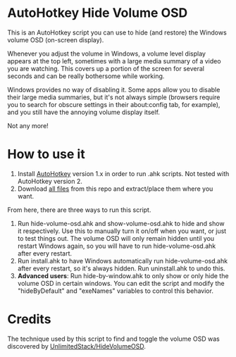 # AutoHotkey Hide Volume OSD

This is an AutoHotkey script you can use to hide (and restore) the Windows volume OSD (on-screen display).

Whenever you adjust the volume in Windows, a volume level display appears at the top left, sometimes with a large media summary of a video you are watching. This covers up a portion of the screen for several seconds and can be really bothersome while working.

Windows provides no way of disabling it. Some apps allow you to disable their large media summaries, but it's not always simple (browsers require you to search for obscure settings in their about:config tab, for example), and you still have the annoying volume display itself.

Not any more!

# How to use it

1) Install [AutoHotkey](https://www.autohotkey.com/) version 1.x in order to run .ahk scripts. Not tested with AutoHotkey version 2.
2) Download [all files](https://github.com/sophice/ahk-hide-volume-osd/archive/refs/heads/main.zip) from this repo and extract/place them where you want.

From here, there are three ways to run this script.

1) Run hide-volume-osd.ahk and show-volume-osd.ahk to hide and show it respectively. Use this to manually turn it on/off when you want, or just to test things out. The volume OSD will only remain hidden until you restart Windows again, so you will have to run hide-volume-osd.ahk after every restart.
2) Run install.ahk to have Windows automatically run hide-volume-osd.ahk after every restart, so it's always hidden. Run uninstall.ahk to undo this.
3) **Advanced users**: Run hide-by-window.ahk to only show or only hide the volume OSD in certain windows. You can edit the script and modify the "hideByDefault" and "exeNames" variables to control this behavior.

# Credits

The technique used by this script to find and toggle the volume OSD was discovered by [UnlimitedStack/HideVolumeOSD](https://github.com/UnlimitedStack/HideVolumeOSD).
